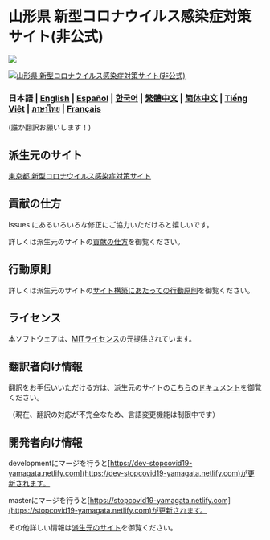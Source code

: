 # 山形県 新型コロナウイルス感染症対策サイト(非公式)
![](https://github.com/yamaserif/covid19/workflows/production%20deploy/badge.svg)

[![山形県 新型コロナウイルス感染症対策サイト(非公式)](./static/ogp.png)](https://stopcovid19-yamagata.netlify.com/)

### 日本語 | [English](./docs/en/README.md) | [Español](./docs/es/README.md) | [한국어](./docs/ko/README.md) | [繁體中文](./docs/zh_TW/README.md) | [简体中文](./docs/zh_CN/README.md) | [Tiếng Việt](./docs/vi/README.md) | [ภาษาไทย](./docs/th/README.md) | [Français](./docs/fr/README.md)
(誰か翻訳お願いします！)

## 派生元のサイト
[東京都 新型コロナウイルス感染症対策サイト](https://github.com/tokyo-metropolitan-gov/covid19)

## 貢献の仕方
Issues にあるいろいろな修正にご協力いただけると嬉しいです。

詳しくは派生元のサイトの[貢献の仕方](https://github.com/tokyo-metropolitan-gov/covid19/blob/development/CONTRIBUTING.md)を御覧ください。


## 行動原則
詳しくは派生元のサイトの[サイト構築にあたっての行動原則](https://github.com/tokyo-metropolitan-gov/covid19/blob/development/CODE_OF_CONDUCT.md)を御覧ください。

## ライセンス
本ソフトウェアは、[MITライセンス](./LICENSE.txt)の元提供されています。

## 翻訳者向け情報
翻訳をお手伝いいただける方は、派生元のサイトの[こちらのドキュメント](https://github.com/tokyo-metropolitan-gov/covid19/blob/development/TRANSLATION.md)を御覧ください。

（現在、翻訳の対応が不完全なため、言語変更機能は制限中です）

## 開発者向け情報
developmentにマージを行うと[https://dev-stopcovid19-yamagata.netlify.com](https://dev-stopcovid19-yamagata.netlify.com)が更新されます。

masterにマージを行うと[https://stopcovid19-yamagata.netlify.com](https://stopcovid19-yamagata.netlify.com)が更新されます。

その他詳しい情報は[派生元のサイト](https://github.com/tokyo-metropolitan-gov/covid19)を御覧ください。
